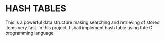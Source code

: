 # HASH TABLES
This is a powerful data structure making searching and retrieving of stored items very fast.
In this project, I shall implement hash table using thte C programming language
